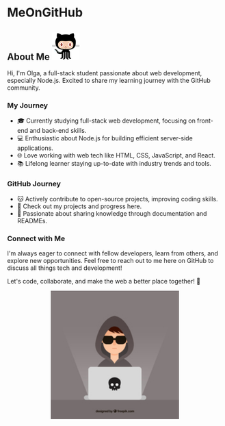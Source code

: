 # MeOnGitHub 
## About Me                    ![Alt text](image.png)

Hi, I'm Olga, a full-stack student passionate about web development, especially Node.js. Excited to share my learning journey with the GitHub community.

### My Journey

- 🎓 Currently studying full-stack web development, focusing on front-end and back-end skills.
- 💻 Enthusiastic about Node.js for building efficient server-side applications.
- 🌐 Love working with web tech like HTML, CSS, JavaScript, and React.
- 📚 Lifelong learner staying up-to-date with industry trends and tools.

### GitHub Journey

- 🐱 Actively contribute to open-source projects, improving coding skills.
- 🚀 Check out my projects and progress here.
- 📖 Passionate about sharing knowledge through documentation and READMEs.

### Connect with Me

I'm always eager to connect with fellow developers, learn from others, and explore new opportunities. Feel free to reach out to me here on GitHub to discuss all things tech and development!

Let's code, collaborate, and make the web a better place together! 🚀

<p align="center">
  <img src="./images/me.jpg" alt="Профильное изображение" width="300" height="300">
</p>




